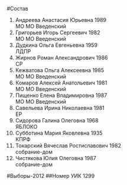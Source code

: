 #Состав
1. Андреева Анастасия Юрьевна 1989   
    МО МО Введенский
2. Григорьев Игорь Сергеевич 1982   
    МО МО Введенский
3. Дудкина Ольга Евгеньевна 1959   
    ЛДПР
4. Жирнов Роман Александрович 1986   
    СР
5. Кежватова Ольга Алексеевна 1985   
    МО МО Введенский
6. Комаров Алексей Анатольевич 1981   
    МО МО Введенский
7. Пищенко Елена Владимировна 1987   
    МО МО Введенский
8. Савельева Ирина Николаевна 1981   
    ЕР
9. Сидорова Галина Олеговна 1968   
    ЯБЛОКО
10. Субботина Мария Яковлевна 1935   
    КПРФ
11. Токарский Вячеслав Ростиславович 1982   
    собрание-дом
12. Чистякова Юлия Олеговна 1987   
    собрание-дом

#Выборы-2012
##Номер УИК
1299